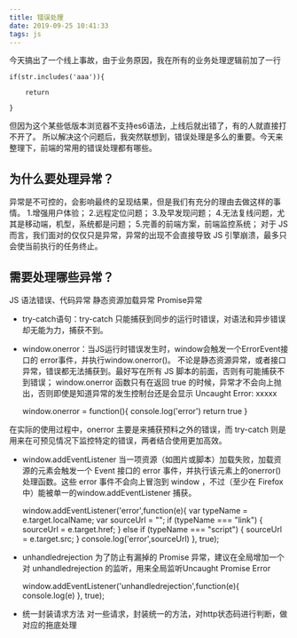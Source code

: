 ```yaml
---
title: 错误处理
date: 2019-09-25 10:41:33
tags: js
---
```

今天搞出了一个线上事故，由于业务原因，我在所有的业务处理逻辑前加了一行
    
    if(str.includes('aaa')){
    
        return
    
    }
   
但因为这个某些低版本浏览器不支持es6语法，上线后就出错了，有的人就直接打不开了。
所以解决这个问题后，我突然联想到，错误处理是多么的重要。今天来整理下，前端的常用的错误处理都有哪些。

<!-- more -->

## 为什么要处理异常？

异常是不可控的，会影响最终的呈现结果，但是我们有充分的理由去做这样的事情。
1.增强用户体验；
2.远程定位问题；
3.及早发现问题；
4.无法复线问题，尤其是移动端，机型，系统都是问题；
5.完善的前端方案，前端监控系统；
对于 JS 而言，我们面对的仅仅只是异常，异常的出现不会直接导致 JS 引擎崩溃，最多只会使当前执行的任务终止。

## 需要处理哪些异常？
JS 语法错误、代码异常
静态资源加载异常
Promise异常

- try-catch语句：try-catch 只能捕获到同步的运行时错误，对语法和异步错误却无能为力，捕获不到。

- window.onerror：当JS运行时错误发生时，window会触发一个ErrorEvent接口的 error事件，并执行window.onerror()。
不论是静态资源异常，或者接口异常，错误都无法捕获到。最好写在所有 JS 脚本的前面，否则有可能捕获不到错误；
window.onerror 函数只有在返回 true 的时候，异常才不会向上抛出，否则即使是知道异常的发生控制台还是会显示 Uncaught Error: xxxxx
    
    
    window.onerror = function(){
        console.log('error')
        return true
    }
    
在实际的使用过程中，onerror 主要是来捕获预料之外的错误，而 try-catch 则是用来在可预见情况下监控特定的错误，两者结合使用更加高效。

- window.addEventListener
当一项资源（如图片或脚本）加载失败，加载资源的元素会触发一个 Event 接口的 error 事件，并执行该元素上的onerror() 处理函数。这些 error 事件不会向上冒泡到 window ，不过（至少在 Firefox 中）能被单一的window.addEventListener 捕获。


    window.addEventListener('error',function(e){
      var typeName = e.target.localName;
      var sourceUrl = "";
      if (typeName === "link") {
        sourceUrl = e.target.href;
      } else if (typeName === "script") {
        sourceUrl = e.target.src;
      }
      console.log('error',sourceUrl)
    }, true);

- unhandledrejection
为了防止有漏掉的 Promise 异常，建议在全局增加一个对 unhandledrejection 的监听，用来全局监听Uncaught Promise Error

    
    window.addEventListener('unhandledrejection',function(e){
          console.log(e)
        }, true);
    
- 统一封装请求方法
对一些请求，封装统一的方法，对http状态码进行判断，做对应的拖底处理

